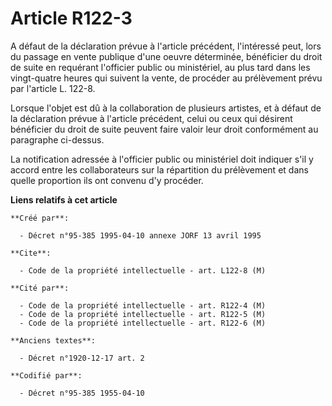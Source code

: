 # Article R122-3

A défaut de la déclaration prévue à l'article précédent, l'intéressé peut, lors du passage en vente publique d'une oeuvre
déterminée, bénéficier du droit de suite en requérant l'officier public ou ministériel, au plus tard dans les vingt-quatre
heures qui suivent la vente, de procéder au prélèvement prévu par l'article L. 122-8.

Lorsque l'objet est dû à la collaboration de plusieurs artistes, et à défaut de la déclaration prévue à l'article précédent,
celui ou ceux qui désirent bénéficier du droit de suite peuvent faire valoir leur droit conformément au paragraphe ci-dessus.

La notification adressée à l'officier public ou ministériel doit indiquer s'il y accord entre les collaborateurs sur la
répartition du prélèvement et dans quelle proportion ils ont convenu d'y procéder.

**Liens relatifs à cet article**

	**Créé par**:

	  - Décret n°95-385 1995-04-10 annexe JORF 13 avril 1995

	**Cite**:

	  - Code de la propriété intellectuelle - art. L122-8 (M)

	**Cité par**:

	  - Code de la propriété intellectuelle - art. R122-4 (M)
	  - Code de la propriété intellectuelle - art. R122-5 (M)
	  - Code de la propriété intellectuelle - art. R122-6 (M)

	**Anciens textes**:

	  - Décret n°1920-12-17 art. 2

	**Codifié par**:

	  - Décret n°95-385 1955-04-10
